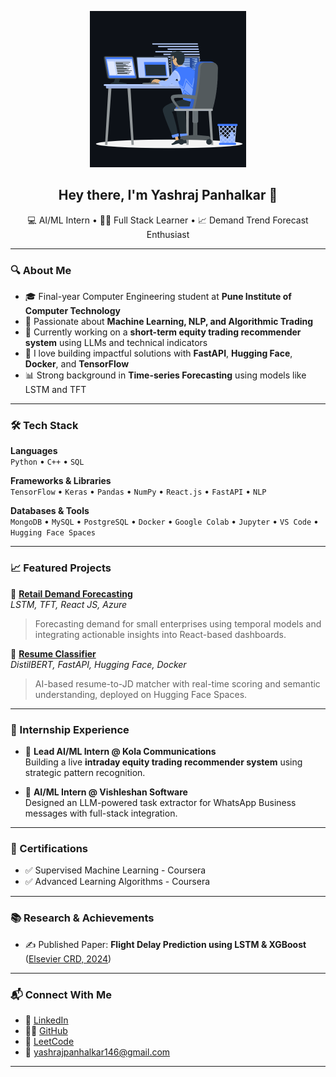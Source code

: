 <p align="center">
  <img src="https://github.com/Yashraj-146/Yashraj-146/blob/main/animation_500_kxa883sd.gif" width="250" alt="Working GIF">
</p>

<h2 align="center">Hey there, I'm Yashraj Panhalkar 👋</h2>

<p align="center">
💻 AI/ML Intern • 👨‍💻 Full Stack Learner • 📈 Demand Trend Forecast Enthusiast
</p>

---

### 🔍 About Me

- 🎓 Final-year Computer Engineering student at **Pune Institute of Computer Technology**
- 🤖 Passionate about **Machine Learning, NLP, and Algorithmic Trading**
- 🚀 Currently working on a **short-term equity trading recommender system** using LLMs and technical indicators
- 🧠 I love building impactful solutions with **FastAPI**, **Hugging Face**, **Docker**, and **TensorFlow**
- 📊 Strong background in **Time-series Forecasting** using models like LSTM and TFT

---

### 🛠️ Tech Stack

**Languages**  
`Python` • `C++` • `SQL`

**Frameworks & Libraries**  
`TensorFlow` • `Keras` • `Pandas` • `NumPy` • `React.js` • `FastAPI` • `NLP`

**Databases & Tools**  
`MongoDB` • `MySQL` • `PostgreSQL` • `Docker` • `Google Colab` • `Jupyter` • `VS Code` • `Hugging Face Spaces`

---

### 📈 Featured Projects

🔹 **[Retail Demand Forecasting](https://zealous-desert-00a23031e.6.azurestaticapps.net/)**  
_LSTM, TFT, React JS, Azure_  
> Forecasting demand for small enterprises using temporal models and integrating actionable insights into React-based dashboards.

🔹 **[Resume Classifier](https://huggingface.co/spaces/Yashraj-146/resume-classifier)**  
_DistilBERT, FastAPI, Hugging Face, Docker_  
> AI-based resume-to-JD matcher with real-time scoring and semantic understanding, deployed on Hugging Face Spaces.

---

### 💼 Internship Experience

- 💼 **Lead AI/ML Intern @ Kola Communications**  
  Building a live **intraday equity trading recommender system** using strategic pattern recognition.

- 💼 **AI/ML Intern @ Vishleshan Software**  
  Designed an LLM-powered task extractor for WhatsApp Business messages with full-stack integration.

---

### 📜 Certifications

- ✅ Supervised Machine Learning - Coursera  
- ✅ Advanced Learning Algorithms - Coursera  

---

### 📚 Research & Achievements

- ✍️ Published Paper: **Flight Delay Prediction using LSTM & XGBoost** ([Elsevier CRD, 2024](https://journalcrd.org/wp-content/uploads/17-CRD2418.pdf))

---

### 📬 Connect With Me

- 💼 [LinkedIn](https://www.linkedin.com/in/yashraj-panhalkar/)
- 🧑‍💻 [GitHub](https://github.com/Yashraj-146)
- 🎯 [LeetCode](https://leetcode.com/u/Yashraj_146/)
- 📧 yashrajpanhalkar146@gmail.com

---
